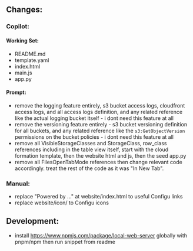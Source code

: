 ## Changes:

### Copilot:
#### Working Set:
- README.md
- template.yaml
- index.html
- main.js
- app.py
#### Prompt:
- remove the logging feature entirely, s3 bucket access logs, cloudfront access logs, and all access logs definition, and any related reference like the actual logging bucket itself - i dont need this feature at all
- remove the versioning feature entirely - s3 bucket versioning definition for all buckets, and any related reference like the `s3:GetObjectVersion` permissions on the bucket policies - i dont need this feature at all
- remove all VisibleStorageClasses and StorageClass, row_class references including in the table view itself, start with the cloud formation template, then the website html and js, then the seed app.py
- remove all FilesOpenTabMode references then change relevant code accordingly. treat the rest of the code as it was "In New Tab".

### Manual:
- replace "Powered by ..." at website/index.html to useful Configu links
- replace website/icon/ to Configu icons

## Development:

- install https://www.npmjs.com/package/local-web-server globally with pnpm/npm then run snippet from readme